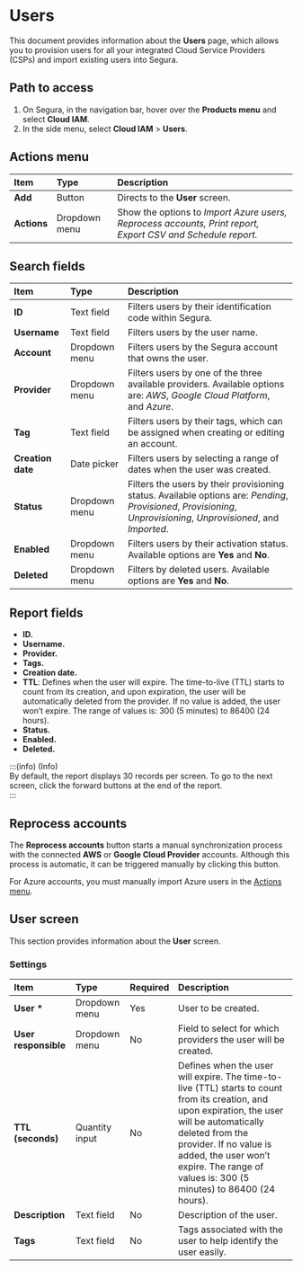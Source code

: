 # Users

This document provides information about the **Users** page, which allows you to provision users for all your integrated Cloud Service Providers (CSPs) and import existing users into Segura.

## Path to access

1. On Segura, in the navigation bar, hover over the **Products menu** and select **Cloud IAM**.  
2. In the side menu, select **Cloud IAM** \> **Users**.

## Actions menu

| Item | Type | Description |
| :---- | :---- | :---- |
| **Add** | Button | Directs to the **User** screen. |
| **Actions** | Dropdown menu | Show the options to *Import Azure users, Reprocess accounts,* *Print report, Export CSV and Schedule report.* |

## Search fields

| Item | Type | Description |
| :---- | :---- | :---- |
| **ID** | Text field | Filters users by their identification code within Segura. |
| **Username** | Text field | Filters users by the user name. |
| **Account** | Dropdown menu | Filters users by the Segura account that owns the user. |
| **Provider** | Dropdown menu | Filters users by one of the three available providers. Available options are: *AWS*, *Google Cloud Platform*, and *Azure*. |
| **Tag** | Text field | Filters users by their tags, which can be assigned when creating or editing an account. |
| **Creation date** | Date picker | Filters users by selecting a range of dates when the user was created. |
| **Status** | Dropdown menu | Filters the users by their provisioning status. Available options are: *Pending*, *Provisioned*, *Provisioning*, *Unprovisioning*, *Unprovisioned*, and *Imported*. |
| **Enabled** | Dropdown menu | Filters users by their activation status. Available options are **Yes** and **No**. |
| **Deleted**  | Dropdown menu | Filters by deleted users. Available options are **Yes** and **No**. |

## Report fields

- **ID.**  
- **Username.**  
- **Provider.**  
- **Tags.**  
- **Creation date.**  
- **TTL**: Defines when the user will expire. The time-to-live (TTL) starts to count from its creation, and upon expiration, the user will be automatically deleted from the provider. If no value is added, the user won’t expire. The range of values is: 300 (5 minutes) to 86400 (24 hours).  
- **Status.**  
- **Enabled.**  
- **Deleted.**

:::(info) (Info)  
By default, the report displays 30 records per screen. To go to the next screen, click the forward buttons at the end of the report.  
:::

## Reprocess accounts

The **Reprocess accounts** button starts a manual synchronization process with the connected **AWS** or **Google Cloud Provider** accounts. Although this process is automatic, it can be triggered manually by clicking this button.

For Azure accounts, you must manually import Azure users in the [Actions menu](/v4/docs/cloud-iam-users#actions-menu).

## User screen

This section provides information about the **User** screen.

### Settings

| Item | Type | Required | Description |
| :---- | :---- | :---- | :---- |
| **User \*** | Dropdown menu | Yes | User to be created. |
| **User responsible** | Dropdown menu | No | Field to select for which providers the user will be created. |
| **TTL (seconds)** | Quantity input | No | Defines when the user will expire. The time-to-live (TTL) starts to count from its creation, and upon expiration, the user will be automatically deleted from the provider. If no value is added, the user won’t expire. The range of values is: 300 (5 minutes) to 86400 (24 hours). |
| **Description** | Text field | No | Description of the user. |
| **Tags** | Text field | No | Tags associated with the user to help identify the user easily. |

